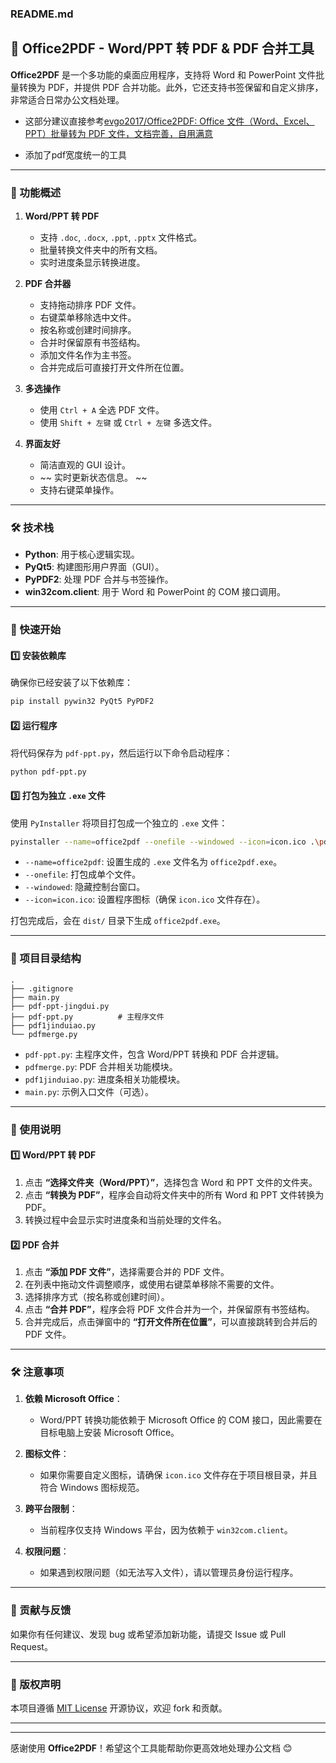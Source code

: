 ### **README.md**



## 📑 Office2PDF - Word/PPT 转 PDF & PDF 合并工具

**Office2PDF** 是一个多功能的桌面应用程序，支持将 Word 和 PowerPoint 文件批量转换为 PDF，并提供 PDF 合并功能。此外，它还支持书签保留和自定义排序，非常适合日常办公文档处理。

- 这部分建议直接参考[evgo2017/Office2PDF: Office 文件（Word、Excel、PPT）批量转为 PDF 文件，文档完善，自用满意](https://github.com/evgo2017/Office2PDF)

- 添加了pdf宽度统一的工具

---

### 🚀 功能概述

1. **Word/PPT 转 PDF**
   - 支持 `.doc`, `.docx`, `.ppt`, `.pptx` 文件格式。
   - 批量转换文件夹中的所有文档。
   - 实时进度条显示转换进度。

2. **PDF 合并器**
   - 支持拖动排序 PDF 文件。
   - 右键菜单移除选中文件。
   - 按名称或创建时间排序。
   - 合并时保留原有书签结构。
   - 添加文件名作为主书签。
   - 合并完成后可直接打开文件所在位置。

3. **多选操作**
   - 使用 `Ctrl + A` 全选 PDF 文件。
   - 使用 `Shift + 左键` 或 `Ctrl + 左键` 多选文件。

4. **界面友好**
   - 简洁直观的 GUI 设计。
   - ~~  实时更新状态信息。 ~~
   - 支持右键菜单操作。

---

### 🛠 技术栈

- **Python**: 用于核心逻辑实现。
- **PyQt5**: 构建图形用户界面（GUI）。
- **PyPDF2**: 处理 PDF 合并与书签操作。
- **win32com.client**: 用于 Word 和 PowerPoint 的 COM 接口调用。

---

### 🏁 快速开始

#### 1️⃣ 安装依赖库

确保你已经安装了以下依赖库：

```bash
pip install pywin32 PyQt5 PyPDF2
```

#### 2️⃣ 运行程序

将代码保存为 `pdf-ppt.py`，然后运行以下命令启动程序：

```bash
python pdf-ppt.py
```

#### 3️⃣ 打包为独立 `.exe` 文件

使用 `PyInstaller` 将项目打包成一个独立的 `.exe` 文件：

```bash
pyinstaller --name=office2pdf --onefile --windowed --icon=icon.ico .\pdf-ppt.py
```

- `--name=office2pdf`: 设置生成的 `.exe` 文件名为 `office2pdf.exe`。
- `--onefile`: 打包成单个文件。
- `--windowed`: 隐藏控制台窗口。
- `--icon=icon.ico`: 设置程序图标（确保 `icon.ico` 文件存在）。

打包完成后，会在 `dist/` 目录下生成 `office2pdf.exe`。

---

### 📂 项目目录结构

```
.
├── .gitignore
├── main.py
├── pdf-ppt-jingdui.py
├── pdf-ppt.py          # 主程序文件
├── pdf1jinduiao.py
└── pdfmerge.py
```

- `pdf-ppt.py`: 主程序文件，包含 Word/PPT 转换和 PDF 合并逻辑。
- `pdfmerge.py`: PDF 合并相关功能模块。
- `pdf1jinduiao.py`: 进度条相关功能模块。
- `main.py`: 示例入口文件（可选）。

---

### 🎯 使用说明

#### 1️⃣ Word/PPT 转 PDF

1. 点击 **“选择文件夹（Word/PPT）”**，选择包含 Word 和 PPT 文件的文件夹。
2. 点击 **“转换为 PDF”**，程序会自动将文件夹中的所有 Word 和 PPT 文件转换为 PDF。
3. 转换过程中会显示实时进度条和当前处理的文件名。

#### 2️⃣ PDF 合并

1. 点击 **“添加 PDF 文件”**，选择需要合并的 PDF 文件。
2. 在列表中拖动文件调整顺序，或使用右键菜单移除不需要的文件。
3. 选择排序方式（按名称或创建时间）。
4. 点击 **“合并 PDF”**，程序会将 PDF 文件合并为一个，并保留原有书签结构。
5. 合并完成后，点击弹窗中的 **“打开文件所在位置”**，可以直接跳转到合并后的 PDF 文件。

---

### 🛠 注意事项

1. **依赖 Microsoft Office**：
   - Word/PPT 转换功能依赖于 Microsoft Office 的 COM 接口，因此需要在目标电脑上安装 Microsoft Office。

2. **图标文件**：
   - 如果你需要自定义图标，请确保 `icon.ico` 文件存在于项目根目录，并且符合 Windows 图标规范。

3. **跨平台限制**：
   - 当前程序仅支持 Windows 平台，因为依赖于 `win32com.client`。

4. **权限问题**：
   - 如果遇到权限问题（如无法写入文件），请以管理员身份运行程序。

---

### 🤝 贡献与反馈

如果你有任何建议、发现 bug 或希望添加新功能，请提交 Issue 或 Pull Request。

---

### 📜 版权声明

本项目遵循 [MIT License](LICENSE) 开源协议，欢迎 fork 和贡献。

---


---

感谢使用 **Office2PDF**！希望这个工具能帮助你更高效地处理办公文档 😊
